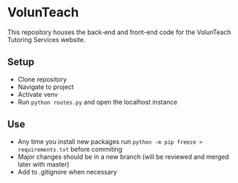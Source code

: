# VolunTeach
This repository houses the back-end and front-end code for the VolunTeach Tutoring Services website.

## Setup
* Clone repository
* Navigate to project
* Activate venv
* Run ```python routes.py``` and open the localhost instance

## Use
* Any time you install new packages run ```python -m pip freeze > requirements.txt``` before commiting
* Major changes should be in a new branch (will be reviewed and merged later with master)
* Add to .gitignore when necessary

